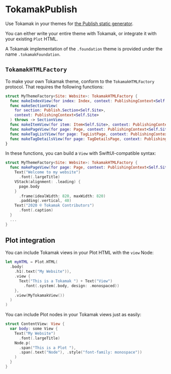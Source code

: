 # TokamakPublish

Use Tokamak in your themes for [the Publish static generator](https://github.com/johnsundell/Publish).

You can either write your entire theme with Tokamak, or integrate it with your existing `Plot` HTML.

A Tokamak implementation of the `.foundation` theme is provided under the name `.tokamakFoundation`.

## `TokamakHTMLFactory`

To make your own Tokamak theme, conform to the `TokamakHTMLFactory` protocol. That requires the following functions:

```swift
struct MyThemeFactory<Site: Website>: TokamakHTMLFactory {
  func makeIndexView(for index: Index, context: PublishingContext<Self.Site>) throws -> IndexView
  func makeSectionView(
    for section: Publish.Section<Self.Site>,
    context: PublishingContext<Self.Site>
  ) throws -> SectionView
  func makeItemView(for item: Item<Self.Site>, context: PublishingContext<Self.Site>) throws -> ItemView
  func makePageView(for page: Page, context: PublishingContext<Self.Site>) throws -> PageView
  func makeTagListView(for page: TagListPage, context: PublishingContext<Self.Site>) throws -> TagListView
  func makeTagDetailsView(for page: TagDetailsPage, context: PublishingContext<Self.Site>) throws -> TagDetailsView
}
```

In these functions, you can build a `View` with SwiftUI-compatible syntax:

```swift
struct MyThemeFactory<Site: Website>: TokamakHTMLFactory {
  func makePageView(for page: Page, context: PublishingContext<Self.Site>) throws -> PageView {
    Text("Welcome to my website")
      .font(.largeTitle)
    VStack(alignment: .leading) {
      page.body
    }
      .frame(idealWidth: 820, maxWidth: 820)
      .padding(.vertical, 40)
    Text("2020 © Tokamak Contributors")
      .font(.caption)
  }
  ...
}
```

## Plot integration

You can include Tokamak views in your Plot HTML with the `view` Node:

```swift
let myHTML = Plot.HTML(
  .body(
    .h1(.text("My Website")),
    .view {
      Text("This is a Tokamak ") + Text("View")
        .font(.system(.body, design: .monospaced))
    },
    .view(MyTokamakView())
  )
)
```

You can include Plot nodes in your Tokamak views just as easily:

```swift
struct ContentView: View {
  var body: some View {
    Text("My Website")
      .font(.largeTitle)
    Node.p(
      .span("This is a Plot "),
      .span(.text("Node"), .style("font-family: monospace"))
    )
  }
}
```

